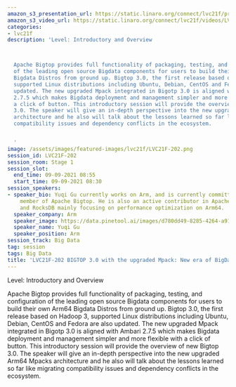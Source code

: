 ```yaml
---
amazon_s3_presentation_url: https://static.linaro.org/connect/lvc21f/presentations/LVC21F-202.pdf
amazon_s3_video_url: https://static.linaro.org/connect/lvc21f/videos/LVC21F-202.mp4
categories:
- lvc21f
description: 'Level: Introductory and Overview 



  Apache Bigtop provides full functionality of packaging, testing, and configuration
  of the leading open source Bigdata components for users to build their own Arm64
  Bigdata Distros from ground up. Bigtop 3.0, the first release based on Hadoop 3,
  supported Linux distributions including Ubuntu, Debian, CentOS and Fedora are also
  updated. The new upgraded Mpack integrated in Bigotp 3.0 is aligned with Ambari
  2.7.5 which makes Bigdata deployment and management simpler and more flexible with
  a click of button. This introductory session will provide the overview of new Bigtop
  3.0. The speaker will give an in-depth perspective into the new upgraded Arm64 Mpacks
  architecture and he also will talk about the lessons learned so far like migrating
  compatibility issues and dependency conflicts in the ecosystem.


  '
image: /assets/images/featured-images/lvc21f/LVC21F-202.png
session_id: LVC21F-202
session_room: Stage 1
session_slot:
  end_time: 09-09-2021 08:55
  start_time: 09-09-2021 08:30
session_speakers:
- speaker_bio: Yuqi Gu currently works on Arm, and is currently committer and PMC
    member of Apache Bigtop. He is also an active contributor in Apache Arrow, MariaDB
    and RocksDB mainly focusing on performance optimization on Arm64.
  speaker_company: Arm
  speaker_image: https://data.pinetool.ai/images/d780dd49-8285-4264-a911-5677a4631615.png
  speaker_name: Yuqi Gu
  speaker_position: Arm
session_track: Big Data
tag: session
tags: Big Data
title: 'LVC21F-202 BIGTOP 3.0 with the upgraded Mpack: New era of BigData Distribution'
---
```


Level: Introductory and Overview 


Apache Bigtop provides full functionality of packaging, testing, and configuration of the leading open source Bigdata components for users to build their own Arm64 Bigdata Distros from ground up. Bigtop 3.0, the first release based on Hadoop 3, supported Linux distributions including Ubuntu, Debian, CentOS and Fedora are also updated. The new upgraded Mpack integrated in Bigotp 3.0 is aligned with Ambari 2.7.5 which makes Bigdata deployment and management simpler and more flexible with a click of button. This introductory session will provide the overview of new Bigtop 3.0. The speaker will give an in-depth perspective into the new upgraded Arm64 Mpacks architecture and he also will talk about the lessons learned so far like migrating compatibility issues and dependency conflicts in the ecosystem.
